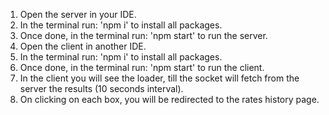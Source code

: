 1. Open the server in your IDE.
2. In the terminal run: 'npm i' to install all packages.
3. Once done, in the terminal run: 'npm start' to run the server.
4. Open the client in another IDE.
5. In the terminal run: 'npm i' to install all packages.
6. Once done, in the terminal run: 'npm start' to run the client.
7. In the client you will see the loader, till the socket will fetch from the server the results (10 seconds interval).
8. On clicking on each box, you will be redirected to the rates history page.